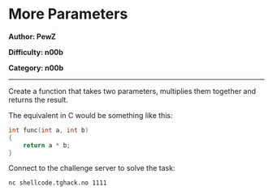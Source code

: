 # More Parameters
**Author: PewZ**

**Difficulty: n00b**

**Category: n00b**

---

Create a function that takes two parameters, multiplies them together and
returns the result.

The equivalent in C would be something like this:
```C
int func(int a, int b)
{
	return a * b;
}
```

Connect to the challenge server to solve the task:
```
nc shellcode.tghack.no 1111
```
